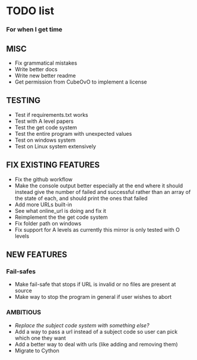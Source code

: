 # TODO list
### For when I get time

## MISC
* Fix grammatical mistakes
* Write better docs
* Write new better readme
* Get permission from CubeOvO to implement a license

## TESTING
* Test if requirements.txt works
* Test with A level papers
* Test the get code system
* Test the entire program with unexpected values
* Test on windows system
* Test on Linux system extensively 

## FIX EXISTING FEATURES
* Fix the github workflow
* Make the console output better especially at the end where it should instead give the number of failed and successful rather than an array of the state of each, and should print the ones that failed
* Add more URLs built-in
* See what online_url is doing and fix it
* Reimplement the the get code system
* Fix folder path on windows
* Fix support for A levels as currently this mirror is only tested with O levels

## NEW FEATURES
### Fail-safes
* Make fail-safe that stops if URL is invalid or no files are present at source
* Make way to stop the program in general if user wishes to abort

### AMBITIOUS
* *Replace the subject code system with something else?*
* Add a way to pass a url instead of a subject code so user can pick which one they want
* Add a better way to deal with urls (like adding and removing them)
* Migrate to Cython